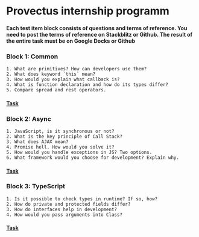 # Provectus internship programm

#### Each test item block consists of questions and terms of reference. You need to post the terms of reference on Stackblitz or Github. The result of the entire task must be on Google Docks or Github

### Block 1: Common
    1. What are primitives? How can developers use them?
    2. What does keyword `this` mean?
    3. How would you explain what callback is?
    4. What is function declaration and how do its types differ?
    5. Compare spread and rest operators.
#### [Task](https://stackblitz.com/edit/js-v99jvs)

### Block 2: Async
    1. JavaScript, is it synchronous or not?
    2. What is the key principle of Call Stack?
    3. What does AJAX mean?
    4. Promise hell. How would you solve it?
    5. How would you handle exceptions in JS? Two options.
    6. What framework would you choose for development? Explain why.
#### [Task](https://stackblitz.com/edit/js-llr1ac-async-task)

### Block 3: TypeScript
    1. Is it possible to check types in runtime? If so, how?
    2. How do private and protected fields differ?
    3. How do interfaces help in development?
    4. How would you pass arguments into Class?  
#### [Task](https://stackblitz.com/edit/typescript-jdeo47)

